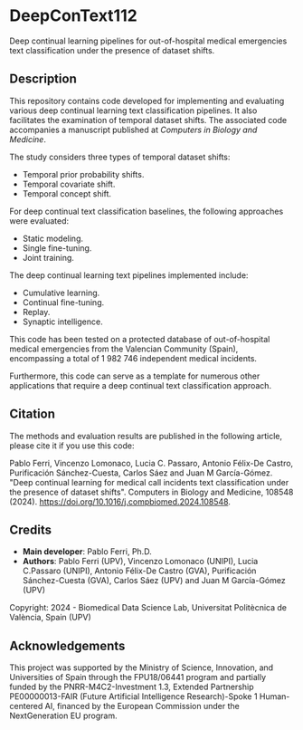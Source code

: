 # DeepConText112
Deep continual learning pipelines for out-of-hospital medical emergencies text classification under the presence of dataset shifts.

## Description
This repository contains code developed for implementing and evaluating various deep continual learning text classification pipelines. It also facilitates the examination of temporal dataset shifts. The associated code accompanies a manuscript published at *Computers in Biology and Medicine*.

The study considers three types of temporal dataset shifts:
- Temporal prior probability shifts.
- Temporal covariate shift.
- Temporal concept shift.

For deep continual text classification baselines, the following approaches were evaluated:
- Static modeling.
- Single fine-tuning.
- Joint training.

The deep continual learning text pipelines implemented include:
- Cumulative learning.
- Continual fine-tuning.
- Replay.
- Synaptic intelligence.

This code has been tested on a protected database of out-of-hospital medical emergencies from the Valencian Community (Spain), encompassing a total of 1 982 746 independent medical incidents. 

Furthermore, this code can serve as a template for numerous other applications that require a deep continual text classification approach.

## Citation
The methods and evaluation results are published in the following article, please cite it if you use this code:

Pablo Ferri, Vincenzo Lomonaco, Lucia C. Passaro, Antonio Félix-De Castro, Purificación Sánchez-Cuesta, Carlos Sáez and Juan M García-Gómez. "Deep continual learning for medical call incidents text classification under the presence of dataset shifts". Computers in Biology and Medicine, 108548 (2024). https://doi.org/10.1016/j.compbiomed.2024.108548.

## Credits
- **Main developer**: Pablo Ferri, Ph.D.
- **Authors**: Pablo Ferri (UPV), Vincenzo Lomonaco (UNIPI), Lucia C.Passaro (UNIPI), Antonio Félix-De Castro (GVA), Purificación Sánchez-Cuesta (GVA), Carlos Sáez (UPV) and Juan M García-Gómez (UPV)

Copyright: 2024 - Biomedical Data Science Lab, Universitat Politècnica de València, Spain (UPV)

## Acknowledgements
This project was supported by the Ministry of Science, Innovation, and Universities of Spain through the FPU18/06441 program and partially funded by the PNRR-M4C2-Investment 1.3, Extended Partnership PE00000013-FAIR (Future Artificial Intelligence Research)-Spoke 1 Human-centered AI, financed by the European Commission under the NextGeneration EU program.

